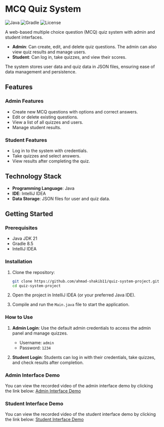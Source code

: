 ﻿# MCQ Quiz System

![Java](https://img.shields.io/badge/Java-21-blue)
![Gradle](https://img.shields.io/badge/Gradle-8.5-green)
![License](https://img.shields.io/badge/License-MIT-orange)

A web-based multiple choice question (MCQ) quiz system with admin and student interfaces.

- **Admin**: Can create, edit, and delete quiz questions. The admin can also view quiz results and manage users.
- **Student**: Can log in, take quizzes, and view their scores.

The system stores user data and quiz data in JSON files, ensuring ease of data management and persistence.

## Features

### Admin Features

- Create new MCQ questions with options and correct answers.
- Edit or delete existing questions.
- View a list of all quizzes and users.
- Manage student results.

### Student Features

- Log in to the system with credentials.
- Take quizzes and select answers.
- View results after completing the quiz.

## Technology Stack

- **Programming Language**: Java
- **IDE**: IntelliJ IDEA
- **Data Storage**: JSON files for user and quiz data.

## Getting Started

### Prerequisites
- Java JDK 21
- Gradle 8.5
- IntelliJ IDEA
  
### Installation

1. Clone the repository:
   ```bash
   git clone https://github.com/ahmad-shakib11/quiz-system-project.git
   cd quiz-system-project

2. Open the project in IntelliJ IDEA (or your preferred Java IDE).

3. Compile and run the `Main.java` file to start the application.

### How to Use

1. **Admin Login**: Use the default admin credentials to access the admin panel and manage quizzes.
    - Username: `admin`
    - Password: `1234`

2. **Student Login**: Students can log in with their credentials, take quizzes, and check results after completion.

### Admin Interface Demo
You can view the recorded video of the admin interface demo by clicking the link below:
[Admin Interface Demo](https://drive.google.com/file/d/1PtHFyB69j_07AUcuOkQCD5HSiMgMc61F/view?usp=sharing)

### Student Interface Demo
You can view the recorded video of the student interface demo by clicking the link below:
[Student Interface Demo](https://drive.google.com/file/d/1gsmmo-LRtYJArlKyusyaook17vX2GW5s/view?usp=sharing)


